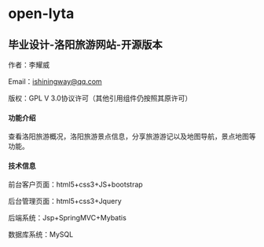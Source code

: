 # open-lyta
## 毕业设计-洛阳旅游网站-开源版本   

作者：李耀威

Email：ishiningway@qq.com

版权：GPL V 3.0协议许可（其他引用组件仍按照其原许可）

#### 功能介绍

查看洛阳旅游概况，洛阳旅游景点信息，分享旅游游记以及地图导航，景点地图等功能。

#### 技术信息

前台客户页面：html5+css3+JS+bootstrap

后台管理页面：html5+css3+Jquery

后端系统：Jsp+SpringMVC+Mybatis

数据库系统：MySQL





